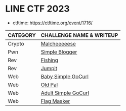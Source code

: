 # LINE CTF 2023

- ctftime: https://ctftime.org/event/1716/

| CATEGORY | CHALLENGE NAME & WRITEUP                          |
| :------- | :------------------------------------------------ |
| Crypto   | [Malcheeeeese](crypto-malcheeeeese.md)            |
| Pwn      | [Simple Blogger](pwn-simple-blogger.md)           |
| Rev      | [Fishing](fishing.md)                             |
| Rev      | [Jumpit](jumpit.md)                               |
| Web      | [Baby Simple GoCurl](web-BabySimpleGoCurl.md)     |
| Web      | [Old Pal](old-pal.md)                             |
| Web      | [Adult Simple GoCurl](web-adult-simple-gocurl.md) |
| Web      | [Flag Masker](web-FlagMasker.md)                  |
